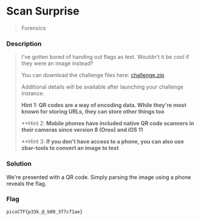 # Scan Surprise
> Forensics

### Description
> I've gotten bored of handing out flags as text. Wouldn't it be cool if they were an image instead?
>
> You can download the challenge files here: [challenge.zip](https://artifacts.picoctf.net/c_atlas/1/challenge.zip)
> 
> Additional details will be available after launching your challenge instance.
>
> **Hint 1: QR codes are a way of encoding data. While they're most known for storing URLs, they can store other things too**
>
> **Hint 2: **Mobile phones have included native QR code scanners in their cameras since version 8 (Oreo) and iOS 11**
>
> **Hint 3: **If you don't have access to a phone, you can also use zbar-tools to convert an image to text**

### Solution
We're presented with a QR code. Simply parsing the image using a phone reveals the flag.

### Flag
`picoCTF{p33k_@_b00_3f7cf1ae}`
